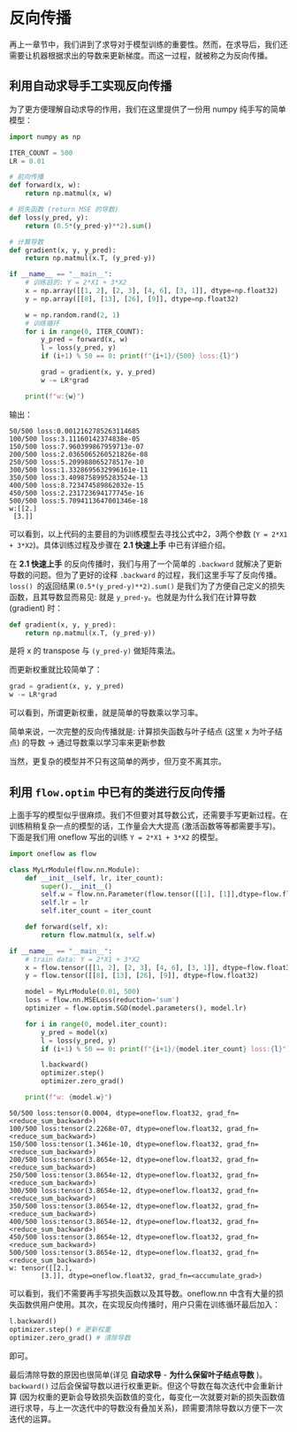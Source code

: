 # 反向传播

再上一章节中，我们讲到了求导对于模型训练的重要性。然而，在求导后，我们还需要让机器根据求出的导数来更新梯度。而这一过程，就被称之为反向传播。

## 利用自动求导手工实现反向传播

为了更方便理解自动求导的作用，我们在这里提供了一份用 numpy 纯手写的简单模型：

```python
import numpy as np

ITER_COUNT = 500
LR = 0.01

# 前向传播
def forward(x, w):
    return np.matmul(x, w)

# 损失函数 (return MSE 的导数)
def loss(y_pred, y):
    return (0.5*(y_pred-y)**2).sum()

# 计算导数
def gradient(x, y, y_pred):
    return np.matmul(x.T, (y_pred-y))

if __name__ == "__main__":
    # 训练目的: Y = 2*X1 + 3*X2
    x = np.array([[1, 2], [2, 3], [4, 6], [3, 1]], dtype=np.float32)
    y = np.array([[8], [13], [26], [9]], dtype=np.float32)

    w = np.random.rand(2, 1)
    # 训练循环
    for i in range(0, ITER_COUNT):
        y_pred = forward(x, w)
        l = loss(y_pred, y)
        if (i+1) % 50 == 0: print(f"{i+1}/{500} loss:{l}")

        grad = gradient(x, y, y_pred)
        w -= LR*grad

    print(f"w:{w}")
```

输出：

```shell
50/500 loss:0.0012162785263114685
100/500 loss:3.11160142374838e-05
150/500 loss:7.960399867959713e-07
200/500 loss:2.0365065260521826e-08
250/500 loss:5.209988065278517e-10
300/500 loss:1.3328695632996161e-11
350/500 loss:3.4098758995283524e-13
400/500 loss:8.723474589862032e-15
450/500 loss:2.231723694177745e-16
500/500 loss:5.7094113647001346e-18
w:[[2.]
 [3.]]
```

可以看到，以上代码的主要目的为训练模型去寻找公式中2，3两个参数 (`Y = 2*X1 + 3*X2`)。具体训练过程及步骤在 **2.1 快速上手** 中已有详细介绍。

在 **2.1 快速上手** 的反向传播时，我们与用了一个简单的 `.backward` 就解决了更新导数的问题。但为了更好的诠释 `.backward` 的过程，我们这里手写了反向传播。`loss() `的返回结果`(0.5*(y_pred-y)**2).sum()` 是我们为了方便自己定义的损失函数，且其导数显而易见: 就是 `y_pred-y`。也就是为什么我们在计算导数 (gradient) 时：

```python
def gradient(x, y, y_pred):
    return np.matmul(x.T, (y_pred-y))
```

是将 x 的 transpose 与 `(y_pred-y)` 做矩阵乘法。

而更新权重就比较简单了：

```python
grad = gradient(x, y, y_pred)
w -= LR*grad
```

可以看到，所谓更新权重，就是简单的导数乘以学习率。

简单来说，一次完整的反向传播就是: 计算损失函数与叶子结点 (这里 x 为叶子结点) 的导数 -> 通过导数乘以学习率来更新参数

当然，更复杂的模型并不只有这简单的两步，但万变不离其宗。

## 利用 `flow.optim` 中已有的类进行反向传播

上面手写的模型似乎很麻烦。我们不但要对其导数公式，还需要手写更新过程。在训练稍稍复杂一点的模型的话，工作量会大大提高 (激活函数等等都需要手写)。下面是我们用 oneflow 写出的训练 `Y = 2*X1 + 3*X2` 的模型。

```python
import oneflow as flow

class MyLrModule(flow.nn.Module):
    def __init__(self, lr, iter_count):
        super().__init__()
        self.w = flow.nn.Parameter(flow.tensor([[1], [1]],dtype=flow.float32))
        self.lr = lr
        self.iter_count = iter_count

    def forward(self, x):
        return flow.matmul(x, self.w)

if __name__ == "__main__":
    # train data: Y = 2*X1 + 3*X2
    x = flow.tensor([[1, 2], [2, 3], [4, 6], [3, 1]], dtype=flow.float32)
    y = flow.tensor([[8], [13], [26], [9]], dtype=flow.float32)

    model = MyLrModule(0.01, 500)
    loss = flow.nn.MSELoss(reduction='sum')
    optimizer = flow.optim.SGD(model.parameters(), model.lr)

    for i in range(0, model.iter_count):
        y_pred = model(x)
        l = loss(y_pred, y)
        if (i+1) % 50 == 0: print(f"{i+1}/{model.iter_count} loss:{l}")

        l.backward()
        optimizer.step()
        optimizer.zero_grad()

    print(f"w: {model.w}")
```

```shell
50/500 loss:tensor(0.0004, dtype=oneflow.float32, grad_fn=<reduce_sum_backward>)
100/500 loss:tensor(2.2268e-07, dtype=oneflow.float32, grad_fn=<reduce_sum_backward>)
150/500 loss:tensor(1.3461e-10, dtype=oneflow.float32, grad_fn=<reduce_sum_backward>)
200/500 loss:tensor(3.8654e-12, dtype=oneflow.float32, grad_fn=<reduce_sum_backward>)
250/500 loss:tensor(3.8654e-12, dtype=oneflow.float32, grad_fn=<reduce_sum_backward>)
300/500 loss:tensor(3.8654e-12, dtype=oneflow.float32, grad_fn=<reduce_sum_backward>)
350/500 loss:tensor(3.8654e-12, dtype=oneflow.float32, grad_fn=<reduce_sum_backward>)
400/500 loss:tensor(3.8654e-12, dtype=oneflow.float32, grad_fn=<reduce_sum_backward>)
450/500 loss:tensor(3.8654e-12, dtype=oneflow.float32, grad_fn=<reduce_sum_backward>)
500/500 loss:tensor(3.8654e-12, dtype=oneflow.float32, grad_fn=<reduce_sum_backward>)
w: tensor([[2.],
        [3.]], dtype=oneflow.float32, grad_fn=<accumulate_grad>)
```

可以看到，我们不需要再手写损失函数以及其导数。oneflow.nn 中含有大量的损失函数供用户使用。其次，在实现反向传播时，用户只需在训练循环最后加入：

```python
l.backward()
optimizer.step() # 更新权重
optimizer.zero_grad() # 清除导数
```

即可。

最后清除导数的原因也很简单(详见 **自动求导** - **为什么保留叶子结点导数** )。`backward()` 过后会保留导数以进行权重更新。但这个导数在每次迭代中会重新计算 (因为权重的更新会导致损失函数值的变化，每变化一次就要对新的损失函数值进行求导，与上一次迭代中的导数没有叠加关系)，顾需要清除导数以方便下一次迭代的运算。

